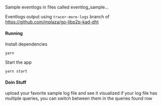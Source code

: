 Sample eventlogs in files called eventlog_sample...

Eventlogs output using `tracer-more-logs` branch of https://github.com/mplaza/go-libp2p-kad-dht

#### Running

Install dependencies

```
yarn
```

Start the app

```
yarn start
```

#### Doin Stuff

upload your favorite sample log file and see it visualized
if your log file has multiple queries, you can switch between them in the queries found row
